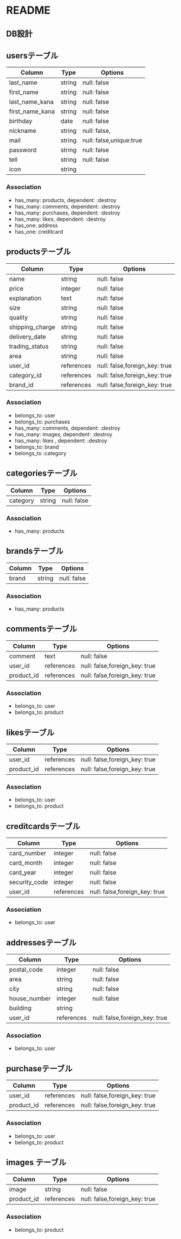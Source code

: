 # README

## DB設計

## usersテーブル
|Column|Type|Options|
|------|----|-------|
|last_name|string|null: false|
|first_name|string|null: false|
|last_name_kana|string|null: false|
|first_name_kana|string|null: false|
|birthday|date|null: false|
|nickname|string|null: false,|
|mail|string|null: false,unique:true|
|password|string|null: false|
|tell|string|null: false|
|icon|string||

### Association
- has_many: products, dependent: :destroy
- has_many: comments, dependent: :destroy
- has_many: purchases, dependent: :destroy
- has_many: likes, dependent: :destroy
- has_one: address
- has_one: creditcard

## productsテーブル
|Column|Type|Options|
|------|----|-------|
|name|string|null: false|
|price|integer|null: false|
|explanation|text|null: false|
|size|string|null: false|
|quality|string|null: false|
|shipping_charge|string|null: false|
|delivery_date|string|null: false|
|trading_status|string|null: false|
|area|string|null: false|
|user_id|references|null: false,foreign_key: true|
|category_id|references|null: false,foreign_key: true|
|brand_id|references|null: false,foreign_key: true|
### Association
- belongs_to: user
- belongs_to: purchases
- has_many: comments, dependent: :destroy
- has_many: images, dependent: :destroy
- has_many: likes , dependent: :destroy
- belongs_to: brand
- belongs_to :category

## categoriesテーブル
|Column|Type|Options|
|------|----|-------|
|category|string|null: false|
### Association
- has_many: products

## brandsテーブル
|Column|Type|Options|
|------|----|-------|
|brand|string|null: false|
### Association
- has_many: products

## commentsテーブル
|Column|Type|Options|
|------|----|-------|
|comment|text|null: false|
|user_id|references|null: false,foreign_key: true|
|product_id|references|null: false,foreign_key: true|
### Association
- belongs_to: user
- belongs_to: product

## likesテーブル
|Column|Type|Options|
|------|----|-------|
|user_id|references|null: false,foreign_key: true|
|product_id|references|null: false,foreign_key: true|
### Association
- belongs_to: user
- belongs_to: product

## creditcardsテーブル
|Column|Type|Options|
|------|----|-------|
|card_number|integer|null: false|
|card_month|integer|null: false|
|card_year|integer|null: false|
|security_code|integer|null: false|
|user_id|references|null: false,foreign_key: true|
### Association
- belongs_to: user

## addressesテーブル
|Column|Type|Options|
|------|----|-------|
|postal_code|integer|null: false|
|area|string|null: false|
|city|string|null: false|
|house_number|integer|null: false|
|building|string||
|user_id|references|null: false,foreign_key: true|
### Association
- belongs_to: user

## purchaseテーブル
|Column|Type|Options|
|------|----|-------|
|user_id|references|null: false,foreign_key: true|
|product_id|references|null: false,foreign_key: true|
### Association
- belongs_to: user
- belongs_to: product

## images テーブル
|Column|Type|Options|
|------|----|-------|
|image|string|null: false|
|product_id|references|null: false,foreign_key: true|
### Association
- belongs_to: product